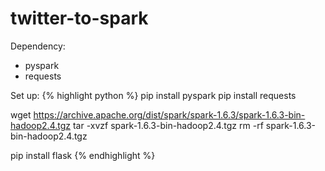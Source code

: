 # twitter-to-spark

Dependency:
- pyspark
- requests

Set up:
{% highlight python %}
pip install pyspark
pip install requests

wget https://archive.apache.org/dist/spark/spark-1.6.3/spark-1.6.3-bin-hadoop2.4.tgz
tar -xvzf spark-1.6.3-bin-hadoop2.4.tgz
rm -rf spark-1.6.3-bin-hadoop2.4.tgz

pip install flask
{% endhighlight %}
